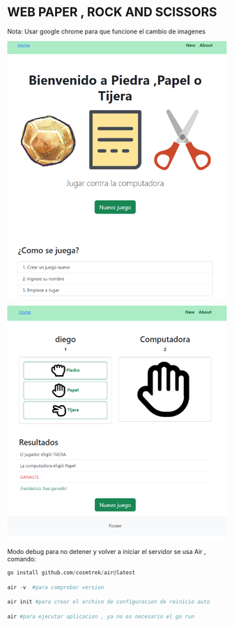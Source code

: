 
# WEB  PAPER , ROCK AND SCISSORS



Nota: Usar google chrome para que funcione el cambio de imagenes 

<p align="center">
  <img src="home_rps.PNG" alt="StepLast">
</p>

<p align="center">
  <img src="view_rps.PNG" alt="StepLast">
</p>

Modo debug para no detener y volver a iniciar el servidor se usa Air ,
comando:

```python
go install github.com/cosmtrek/air@latest

air -v  #para comprobar version

air init #para crear el archivo de configuracion de reinicio auto

air #para ejecutar aplicacion , ya no es necesario el go run 
```